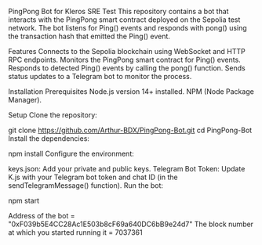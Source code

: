 PingPong Bot for Kleros SRE Test
This repository contains a bot that interacts with the PingPong smart contract deployed on the Sepolia test network. 
The bot listens for Ping() events and responds with pong() using the transaction hash that emitted the Ping() event.

Features
Connects to the Sepolia blockchain using WebSocket and HTTP RPC endpoints.
Monitors the PingPong smart contract for Ping() events.
Responds to detected Ping() events by calling the pong() function.
Sends status updates to a Telegram bot to monitor the process.

Installation
Prerequisites
Node.js version 14+ installed.
NPM (Node Package Manager).

Setup
Clone the repository:

git clone https://github.com/Arthur-BDX/PingPong-Bot.git
cd PingPong-Bot
Install the dependencies:

npm install
Configure the environment:

keys.json: Add your private and public keys.
Telegram Bot Token: Update K.js with your Telegram bot token and chat ID (in the sendTelegramMessage() function).
Run the bot:

npm start

Address of the bot = "0xF039b5E4CC28Ac1E503b8cF69a640DC6bB9e24d7"
The block number at which you started running it = 7037361
